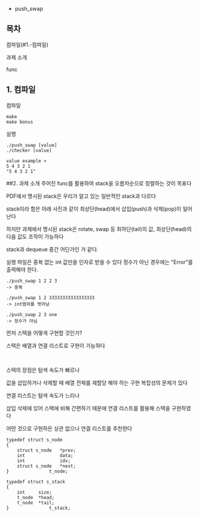 * push_swap

## 목차
컴파일(#1.-컴파일)

과제 소개

func

## 1. 컴파일
컴파일
```
make
make bonus
```
실행
```
./push_swap [value]
./checker [value]

value example >
5 4 3 2 1
"5 4 3 2 1"
```

##2. 과제 소개
주어진 func를 활용하여 stack을 오름차순으로 정렬하는 것이 목표다

PDF에서 명시된 stack은 우리가 알고 있는 일반적인 stack과 다르다 

stack이라 함은 아래 사진과 같이 최상단(head)에서 삽입(push)과  삭제(pop)이 일어난다

하지만 과제에서 명시된 stack은 rotate, swap 등 최하단(tail)의 값, 최상단(head)의 다음 값도 조작이 가능하다

stack과 dequeue 중간 어딘가인 거 같다.

실행 파일은 중복 없는 int 값만을 인자로 받을 수 있다 정수가 아닌 경우에는 "Error"를 출력해야 한다.

```
./push_swap 1 2 2 3
-> 중복
 
./push_swap 1 2 33333333333333333
-> int범위를 벗어남

./push_swap 2 3 one
-> 정수가 아님
```
먼저 스택을 어떻게 구현할 것인가?

스택은 배열과 연결 리스트로 구현이 가능하다

​

스택의 장점은 탐색 속도가 빠르나 

값을 삽입하거나 삭제할 때 배열 전체를 재할당 해야 하는 구현 복잡성의 문제가 있다

연결 리스트는 탐색 속도가 느리나 

삽입 삭제에 있어 스택에 비해 간편하기 때문에 연결 리스트를 활용해 스택을 구현하였다

어떤 것으로 구현하든 상관 없으나 연결 리스트를 추천한다

```
typedef struct s_node
{
	struct s_node	*prev;
	int				data;
	int				idx;
	struct s_node	*next;
}				t_node;

typedef struct s_stack
{
	int		size;
	t_node	*head;
	t_node	*tail;
}				t_stack;
```

